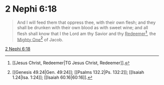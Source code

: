 # 2 Nephi 6:18

> And I will feed them that oppress thee, with their own flesh; and they shall be drunken with their own blood as with sweet wine; and all flesh shall know that I the Lord am thy Savior and thy <u>Redeemer</u>[^a], the <u>Mighty One</u>[^b] of Jacob.

[2 Nephi 6:18](https://www.churchofjesuschrist.org/study/scriptures/bofm/2-ne/6?lang=eng&id=p18#p18)


[^a]: [[Jesus Christ, Redeemer|TG Jesus Christ, Redeemer]].  
[^b]: [[Genesis 49.24|Gen. 49:24]]; [[Psalms 132.2|Ps. 132:2]]; [[Isaiah 1.24|Isa. 1:24]]; [[Isaiah 60.16|60:16]].  
